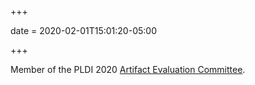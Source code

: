 +++

date = 2020-02-01T15:01:20-05:00

+++

Member of the PLDI 2020 [Artifact Evaluation Committee](https://pldi20.sigplan.org/track/pldi-2020-PLDI-Research-Artifacts).
